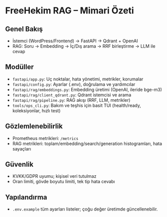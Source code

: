# FreeHekim RAG – Mimari Özeti

## Genel Bakış
- İstemci (WordPress/Frontend) → FastAPI → Qdrant + OpenAI
- RAG: Soru → Embedding → İç/Dış arama → RRF birleştirme → LLM ile cevap

## Modüller
- `fastapi/app.py`: Uç noktalar, hata yönetimi, metrikler, korumalar
- `fastapi/config.py`: Ayarlar (.env), doğrulama ve yardımcılar
- `fastapi/rag/embeddings.py`: Embedding üretimi (OpenAI, ileride bge-m3)
- `fastapi/rag/client_qdrant.py`: Qdrant istemcisi ve arama
- `fastapi/rag/pipeline.py`: RAG akışı (RRF, LLM, metrikler)
- `tools/ops_cli.py`: Bakım ve teşhis için basit TUI (health/ready, koleksiyonlar, hızlı test)

## Gözlemlenebilirlik
- Prometheus metrikleri: `/metrics`
- RAG metrikleri: toplam/embedding/search/generation histogramları, hata sayaçları

## Güvenlik
- KVKK/GDPR uyumu; kişisel veri tutulmaz
- Oran limiti, gövde boyutu limiti, tek tip hata cevabı

## Yapılandırma
- `.env.example` tüm ayarları listeler; çoğu değer üretimde güncellenebilir.
